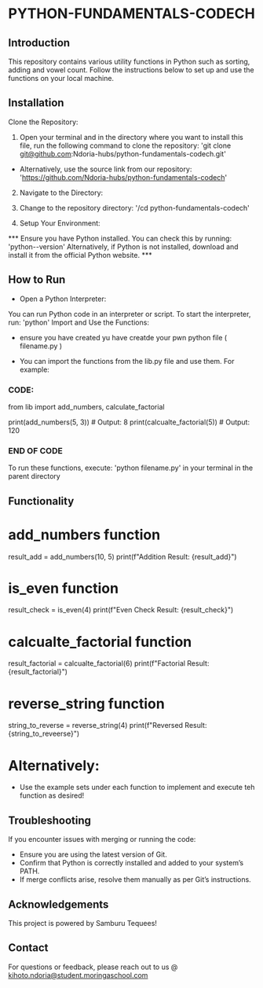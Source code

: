 # PYTHON-FUNDAMENTALS-CODECH


## Introduction

This repository contains various utility functions in Python such as sorting, adding and vowel count. Follow the instructions below to set up and use the functions on your local machine.


## Installation

Clone the Repository:

1. Open your terminal and in the directory where you want to install this file, run the following command to clone the repository:
'git clone git@github.com:Ndoria-hubs/python-fundamentals-codech.git'

- Alternatively, use the source link from our repository: 'https://github.com/Ndoria-hubs/python-fundamentals-codech'

2. Navigate to the Directory:

3. Change to the repository directory: '/cd python-fundamentals-codech'

4. Setup Your Environment:

*** Ensure you have Python installed. You can check this by running: 'python--version'
Alternatively, if Python is not installed, download and install it from the official Python website. ***


## How to Run

- Open a Python Interpreter:

You can run Python code in an interpreter or script. To start the interpreter, run: 'python'
Import and Use the Functions:
* ensure you have created yu have creatde your pwn python file ( filename.py )

- You can import the functions from the lib.py file and use them. For example:

### CODE:
from lib import add_numbers, calculate_factorial

print(add_numbers(5, 3))       # Output: 8
print(calcualte_factorial(5))  # Output: 120

### END OF CODE

To run these functions, execute: 'python filename.py' in your terminal in the parent directory


## Functionality

# add_numbers function
result_add = add_numbers(10, 5)
print(f"Addition Result: {result_add}")

# is_even function
result_check = is_even(4)
print(f"Even Check Result: {result_check}")

# calcualte_factorial function
result_factorial = calcualte_factorial(6)
print(f"Factorial Result: {result_factorial}")

# reverse_string function
string_to_reverse = reverse_string(4)
print(f"Reversed Result: {string_to_reveerse}")

# Alternatively:
- Use the example sets under each function to implement and execute teh function as desired!



## Troubleshooting

If you encounter issues with merging or running the code:

- Ensure you are using the latest version of Git.
- Confirm that Python is correctly installed and added to your system’s PATH.
- If merge conflicts arise, resolve them manually as per Git’s instructions.


## Acknowledgements

This project is powered by Samburu Tequees!


## Contact

For questions or feedback, please reach out to us @ kihoto.ndoria@student.moringaschool.com